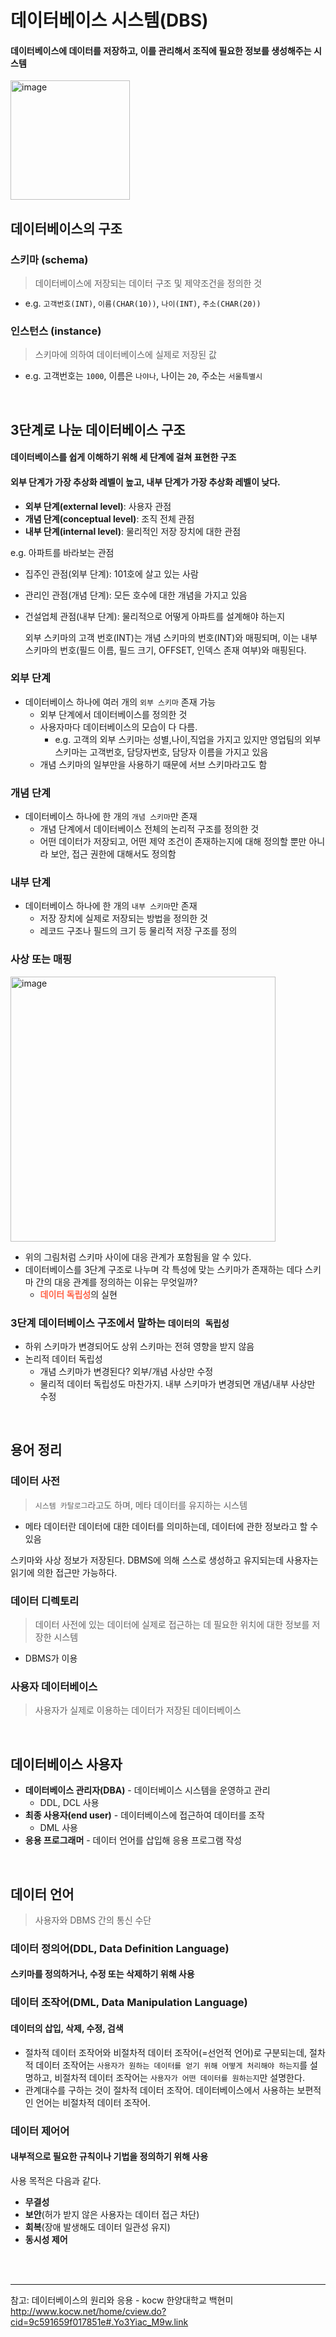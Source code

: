 # 데이터베이스 시스템(DBS)

#### 데이터베이스에 데이터를 저장하고, 이를 관리해서 조직에 필요한 정보를 생성해주는 시스템
<img width="191" alt="image" src="https://user-images.githubusercontent.com/56334513/170485444-70acd217-fd47-4500-902b-4f39ef1e0ea5.png">

## 데이터베이스의 구조

### 스키마 (schema)

> 데이터베이스에 저장되는 데이터 구조 및 제약조건을 정의한 것
+ e.g. `고객번호(INT)`, `이름(CHAR(10))`, `나이(INT)`, `주소(CHAR(20))` 

### 인스턴스 (instance)
> 스키마에 의하여 데이터베이스에 실제로 저장된 값
  + e.g. 고객번호는 `1000`, 이름은 `나야나`, 나이는 `20`, 주소는 `서울특별시`

<br>

## 3단계로 나눈 데이터베이스 구조

#### 데이터베이스를 쉽게 이해하기 위해 세 단계에 걸쳐 표현한 구조
#### 외부 단계가 가장 추상화 레벨이 높고, 내부 단계가 가장 추상화 레벨이 낮다.
+ **외부 단계(external level)**: 사용자 관점
+ **개념 단계(conceptual level)**: 조직 전체 관점
+ **내부 단계(internal level)**: 물리적인 저장 장치에 대한 관점

e.g. 아파트를 바라보는 관점
+ 집주인 관점(외부 단계): 101호에 살고 있는 사람
+ 관리인 관점(개념 단계): 모든 호수에 대한 개념을 가지고 있음
+ 건설업체 관점(내부 단계): 물리적으로 어떻게 아파트를 설계해야 하는지


    외부 스키마의 고객 번호(INT)는 개념 스키마의 번호(INT)와 매핑되며,
    이는 내부 스키마의 번호(필드 이름, 필드 크기, OFFSET, 인덱스 존재 여부)와 매핑된다.


### 외부 단계

+ 데이터베이스 하나에 여러 개의 `외부 스키마` 존재 가능
    + 외부 단계에서 데이터베이스를 정의한 것
    + 사용자마다 데이터베이스의 모습이 다 다름.
      + e.g. 고객의 외부 스키마는 성별,나이,직업을 가지고 있지만 영업팀의 외부 스키마는 고객번호, 담당자번호, 담당자 이름을 가지고 있음
    + 개념 스키마의 일부만을 사용하기 때문에 서브 스키마라고도 함

### 개념 단계

+ 데이터베이스 하나에 한 개의 `개념 스키마`만 존재
  + 개념 단계에서 데이터베이스 전체의 논리적 구조를 정의한 것
  + 어떤 데이터가 저장되고, 어떤 제약 조건이 존재하는지에 대해 정의할 뿐만 아니라 보안, 접근 권한에 대해서도 정의함

### 내부 단계

+ 데이터베이스 하나에 한 개의 `내부 스키마`만 존재
  + 저장 장치에 실제로 저장되는 방법을 정의한 것
  + 레코드 구조나 필드의 크기 등 물리적 저장 구조를 정의

### 사상 또는 매핑

<img width="424" alt="image" src="https://user-images.githubusercontent.com/56334513/170488591-7e23cc63-8a3c-4c11-870a-727c69de1779.png">

+ 위의 그림처럼 스키마 사이에 대응 관계가 포함됨을 알 수 있다.
+ 데이터베이스를 3단계 구조로 나누며 각 특성에 맞는 스키마가 존재하는 데다 스키마 간의 대응 관계를 정의하는 이유는 무엇일까?
  + <font color="tomato">**데이터 독립성**</font>의 실현

### 3단계 데이터베이스 구조에서 말하는 `데이터의 독립성`

+ 하위 스키마가 변경되어도 상위 스키마는 전혀 영향을 받지 않음
+ 논리적 데이터 독립성
  + 개념 스키마가 변경된다? 외부/개념 사상만 수정
  + 물리적 데이터 독립성도 마찬가지. 내부 스키마가 변경되면 개념/내부 사상만 수정

<br>

## 용어 정리
### 데이터 사전

> `시스템 카탈로그`라고도 하며, 메타 데이터를 유지하는 시스템
+ 메타 데이터란 데이터에 대한 데이터를 의미하는데, 데이터에 관한 정보라고 할 수 있음

스키마와 사상 정보가 저장된다. DBMS에 의해 스스로 생성하고 유지되는데 사용자는 읽기에 의한 접근만 가능하다.

### 데이터 디렉토리

> 데이터 사전에 있는 데이터에 실제로 접근하는 데 필요한 위치에 대한 정보를 저장한 시스템
+ DBMS가 이용

### 사용자 데이터베이스

> 사용자가 실제로 이용하는 데이터가 저장된 데이터베이스

<br>

## 데이터베이스 사용자

+ **데이터베이스 관리자(DBA)** - 데이터베이스 시스템을 운영하고 관리
  + DDL, DCL 사용
+ **최종 사용자(end user)** - 데이터베이스에 접근하여 데이터를 조작
  + DML 사용
+ **응용 프로그래머** - 데이터 언어를 삽입해 응용 프로그램 작성

<br>

## 데이터 언어

> 사용자와 DBMS 간의 통신 수단

### 데이터 정의어(DDL, Data Definition Language)

#### 스키마를 정의하거나, 수정 또는 삭제하기 위해 사용

### 데이터 조작어(DML, Data Manipulation Language)

#### 데이터의 삽입, 삭제, 수정, 검색
+ 절차적 데이터 조작어와 비절차적 데이터 조작어(=선언적 언어)로 구분되는데, 절차적 데이터 조작어는 `사용자가 원하는 데이터를 얻기 위해 어떻게 처리해야 하는지`를 설명하고, 비절차적 데이터 조작어는 `사용자가 어떤 데이터를 원하는지`만 설명한다.
+ 관계대수를 구하는 것이 절차적 데이터 조작어. 데이터베이스에서 사용하는 보편적인 언어는 비절차적 데이터 조작어.

### 데이터 제어어

#### 내부적으로 필요한 규칙이나 기법을 정의하기 위해 사용

사용 목적은 다음과 같다.
+ **무결성**
+ **보안**(허가 받지 않은 사용자는 데이터 접근 차단)
+ **회복**(장애 발생해도 데이터 일관성 유지)
+ **동시성 제어**



<br>
<br>

---
참고: 데이터베이스의 원리와 응용 - kocw 한양대학교 백현미 http://www.kocw.net/home/cview.do?cid=9c591659f017851e#.Yo3Yiac_M9w.link